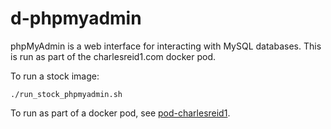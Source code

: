 # d-phpmyadmin

phpMyAdmin is a web interface for interacting with 
MySQL databases. This is run as part of the charlesreid1.com
docker pod.

To run a stock image:

```
./run_stock_phpmyadmin.sh
```

To run as part of a docker pod,
see [pod-charlesreid1](https://git.charlesreid1.com/docker/pod-charlesreid1).

